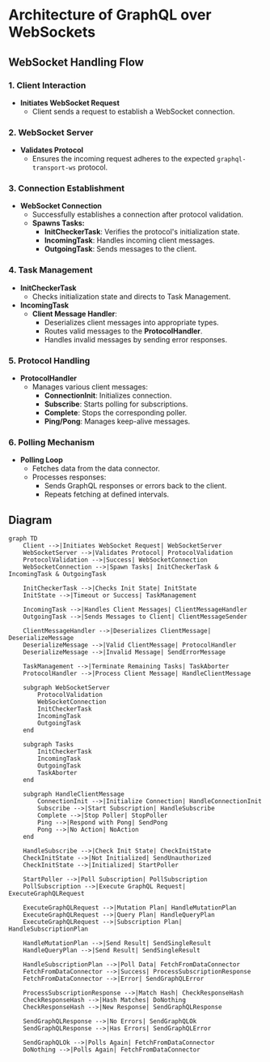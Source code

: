 # Architecture of GraphQL over WebSockets

## WebSocket Handling Flow

### 1. Client Interaction

- **Initiates WebSocket Request**
  - Client sends a request to establish a WebSocket connection.

### 2. WebSocket Server

- **Validates Protocol**
  - Ensures the incoming request adheres to the expected `graphql-transport-ws`
    protocol.

### 3. Connection Establishment

- **WebSocket Connection**
  - Successfully establishes a connection after protocol validation.
  - **Spawns Tasks:**
    - **InitCheckerTask**: Verifies the protocol's initialization state.
    - **IncomingTask**: Handles incoming client messages.
    - **OutgoingTask**: Sends messages to the client.

### 4. Task Management

- **InitCheckerTask**
  - Checks initialization state and directs to Task Management.
- **IncomingTask**
  - **Client Message Handler**:
    - Deserializes client messages into appropriate types.
    - Routes valid messages to the **ProtocolHandler**.
    - Handles invalid messages by sending error responses.

### 5. Protocol Handling

- **ProtocolHandler**
  - Manages various client messages:
    - **ConnectionInit**: Initializes connection.
    - **Subscribe**: Starts polling for subscriptions.
    - **Complete**: Stops the corresponding poller.
    - **Ping/Pong**: Manages keep-alive messages.

### 6. Polling Mechanism

- **Polling Loop**
  - Fetches data from the data connector.
  - Processes responses:
    - Sends GraphQL responses or errors back to the client.
    - Repeats fetching at defined intervals.

## Diagram

```mermaid
graph TD
    Client -->|Initiates WebSocket Request| WebSocketServer
    WebSocketServer -->|Validates Protocol| ProtocolValidation
    ProtocolValidation -->|Success| WebSocketConnection
    WebSocketConnection -->|Spawn Tasks| InitCheckerTask & IncomingTask & OutgoingTask

    InitCheckerTask -->|Checks Init State| InitState
    InitState -->|Timeout or Success| TaskManagement

    IncomingTask -->|Handles Client Messages| ClientMessageHandler
    OutgoingTask -->|Sends Messages to Client| ClientMessageSender

    ClientMessageHandler -->|Deserializes ClientMessage| DeserializeMessage
    DeserializeMessage -->|Valid ClientMessage| ProtocolHandler
    DeserializeMessage -->|Invalid Message| SendErrorMessage

    TaskManagement -->|Terminate Remaining Tasks| TaskAborter
    ProtocolHandler -->|Process Client Message| HandleClientMessage

    subgraph WebSocketServer
        ProtocolValidation
        WebSocketConnection
        InitCheckerTask
        IncomingTask
        OutgoingTask
    end

    subgraph Tasks
        InitCheckerTask
        IncomingTask
        OutgoingTask
        TaskAborter
    end

    subgraph HandleClientMessage
        ConnectionInit -->|Initialize Connection| HandleConnectionInit
        Subscribe -->|Start Subscription| HandleSubscribe
        Complete -->|Stop Poller| StopPoller
        Ping -->|Respond with Pong| SendPong
        Pong -->|No Action| NoAction
    end

    HandleSubscribe -->|Check Init State| CheckInitState
    CheckInitState -->|Not Initialized| SendUnauthorized
    CheckInitState -->|Initialized| StartPoller

    StartPoller -->|Poll Subscription| PollSubscription
    PollSubscription -->|Execute GraphQL Request| ExecuteGraphQLRequest

    ExecuteGraphQLRequest -->|Mutation Plan| HandleMutationPlan
    ExecuteGraphQLRequest -->|Query Plan| HandleQueryPlan
    ExecuteGraphQLRequest -->|Subscription Plan| HandleSubscriptionPlan

    HandleMutationPlan -->|Send Result| SendSingleResult
    HandleQueryPlan -->|Send Result| SendSingleResult

    HandleSubscriptionPlan -->|Poll Data| FetchFromDataConnector
    FetchFromDataConnector -->|Success| ProcessSubscriptionResponse
    FetchFromDataConnector -->|Error| SendGraphQLError

    ProcessSubscriptionResponse -->|Match Hash| CheckResponseHash
    CheckResponseHash -->|Hash Matches| DoNothing
    CheckResponseHash -->|New Response| SendGraphQLResponse

    SendGraphQLResponse -->|No Errors| SendGraphQLOk
    SendGraphQLResponse -->|Has Errors| SendGraphQLError

    SendGraphQLOk -->|Polls Again| FetchFromDataConnector
    DoNothing -->|Polls Again| FetchFromDataConnector
```

